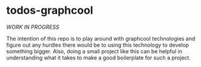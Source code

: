 # todos-graphcool

*WORK IN PROGRESS*

The intention of this repo is to play around with graphcool technologies and figure out any hurdles there would be to using this technology to develop something bigger.  Also, doing a small project like this can be helpful in understanding what it takes to make a good boilerplate for such a project.
